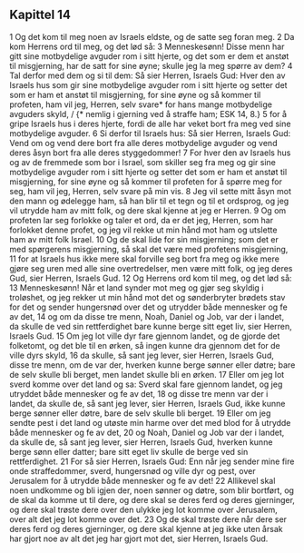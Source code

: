 ## Kapittel 14

1 Og det kom til meg noen av Israels eldste, og de satte seg foran meg.
2 Da kom Herrens ord til meg, og det lød så:
3 Menneskesønn! Disse menn har gitt sine motbydelige avguder rom i sitt hjerte, og det som er dem et anstøt til misgjerning, har de satt for sine øyne; skulle jeg la meg spørre av dem?
4 Tal derfor med dem og si til dem: Så sier Herren, Israels Gud: Hver den av Israels hus som gir sine motbydelige avguder rom i sitt hjerte og setter det som er ham et anstøt til misgjerning, for sine øyne og så kommer til profeten, ham vil jeg, Herren, selv svare* for hans mange motbydelige avguders skyld, / {* nemlig i gjerning ved å straffe ham; ESK 14, 8.}
5 for å gripe Israels hus i deres hjerte, fordi de alle har veket bort fra meg ved sine motbydelige avguder.
6 Si derfor til Israels hus: Så sier Herren, Israels Gud: Vend om og vend dere bort fra alle deres motbydelige avguder og vend deres åsyn bort fra alle deres styggedommer!
7 For hver den av Israels hus og av de fremmede som bor i Israel, som skiller seg fra meg og gir sine motbydelige avguder rom i sitt hjerte og setter det som er ham et anstøt til misgjerning, for sine øyne og så kommer til profeten for å spørre meg for seg, ham vil jeg, Herren, selv svare på min vis.
8 Jeg vil sette mitt åsyn mot den mann og ødelegge ham, så han blir til et tegn og til et ordsprog, og jeg vil utrydde ham av mitt folk, og dere skal kjenne at jeg er Herren.
9 Og om profeten lar seg forlokke og taler et ord, da er det jeg, Herren, som har forlokket denne profet, og jeg vil rekke ut min hånd mot ham og utslette ham av mitt folk Israel.
10 Og de skal lide for sin misgjerning; som det er med spørgerens misgjerning, så skal det være med profetens misgjerning,
11 for at Israels hus ikke mere skal forville seg bort fra meg og ikke mere gjøre seg uren med alle sine overtredelser, men være mitt folk, og jeg deres Gud, sier Herren, Israels Gud.
12 Og Herrens ord kom til meg, og det lød så:
13 Menneskesønn! Når et land synder mot meg og gjør seg skyldig i troløshet, og jeg rekker ut min hånd mot det og sønderbryter brødets stav for det og sender hungersnød over det og utrydder både mennesker og fe av det,
14 og om da disse tre menn, Noah, Daniel og Job, var der i landet, da skulle de ved sin rettferdighet bare kunne berge sitt eget liv, sier Herren, Israels Gud.
15 Om jeg lot ville dyr fare gjennom landet, og de gjorde det folketomt, og det ble til en ørken, så ingen kunne dra gjennom det for de ville dyrs skyld,
16 da skulle, så sant jeg lever, sier Herren, Israels Gud, disse tre menn, om de var der, hverken kunne berge sønner eller døtre; bare de selv skulle bli berget, men landet skulle bli en ørken.
17 Eller om jeg lot sverd komme over det land og sa: Sverd skal fare gjennom landet, og jeg utryddet både mennesker og fe av det,
18 og disse tre menn var der i landet, da skulle de, så sant jeg lever, sier Herren, Israels Gud, ikke kunne berge sønner eller døtre, bare de selv skulle bli berget.
19 Eller om jeg sendte pest i det land og utøste min harme over det med blod for å utrydde både mennesker og fe av det,
20 og Noah, Daniel og Job var der i landet, da skulle de, så sant jeg lever, sier Herren, Israels Gud, hverken kunne berge sønn eller datter; bare sitt eget liv skulle de berge ved sin rettferdighet.
21 For så sier Herren, Israels Gud: Enn når jeg sender mine fire onde straffedommer, sverd, hungersnød og ville dyr og pest, over Jerusalem for å utrydde både mennesker og fe av det!
22 Allikevel skal noen undkomme og bli igjen der, noen sønner og døtre, som blir bortført, og de skal da komme ut til dere, og dere skal se deres ferd og deres gjerninger, og dere skal trøste dere over den ulykke jeg lot komme over Jerusalem, over alt det jeg lot komme over det.
23 Og de skal trøste dere når dere ser deres ferd og deres gjerninger, og dere skal kjenne at jeg ikke uten årsak har gjort noe av alt det jeg har gjort mot det, sier Herren, Israels Gud.
